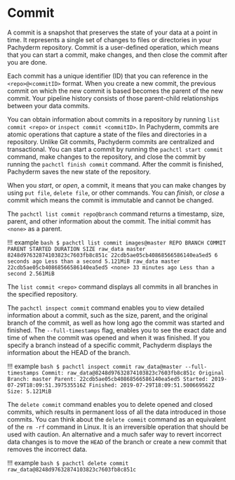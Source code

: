 # Commit

A commit is a snapshot that preserves the state of your data at a point in time.
It represents a single set of changes to files or directories in your Pachyderm
repository. Commit is a user-defined operation, which means that you can start a
commit, make changes, and then close the commit after you are done.

Each commit has a unique identifier (ID) that you can reference in the
`<repo>@<commitID>` format. When you create a new commit, the previous commit on
which the new commit is based becomes the parent of the new commit. Your
pipeline history consists of those parent-child relationships between your data
commits.

You can obtain information about commits in a repository by running
`list commit <repo>` or `inspect commit <commitID>`. In Pachyderm, commits are
atomic operations that capture a state of the files and directories in a
repository. Unlike Git commits, Pachyderm commits are centralized and
transactional. You can start a commit by running the `pachctl start commit`
command, make changes to the repository, and close the commit by running the
`pachctl finish commit` command. After the commit is finished, Pachyderm saves
the new state of the repository.

When you _start_, or _open_, a commit, it means that you can make changes by
using `put file`, `delete file`, or other commands. You can _finish_, or _close_
a commit which means the commit is immutable and cannot be changed.

The `pachctl list commit repo@branch` command returns a timestamp, size, parent,
and other information about the commit. The initial commit has `<none>` as a
parent.

!!! example
`bash $ pachctl list commit images@master REPO BRANCH COMMIT PARENT STARTED DURATION SIZE raw_data master 8248d97632874103823c7603fb8c851c 22cdb5ae05cb40868566586140ea5ed5 6 seconds ago Less than a second 5.121MiB raw_data master 22cdb5ae05cb40868566586140ea5ed5 <none> 33 minutes ago Less than a second 2.561MiB`

The `list commit <repo>` command displays all commits in all branches in the
specified repository.

The `pachctl inspect commit` command enables you to view detailed information
about a commit, such as the size, parent, and the original branch of the commit,
as well as how long ago the commit was started and finished. The
`--full-timestamps` flag, enables you to see the exact date and time of when the
commit was opened and when it was finished. If you specify a branch instead of a
specific commit, Pachyderm displays the information about the HEAD of the
branch.

!!! example
`bash $ pachctl inspect commit raw_data@master --full-timestamps Commit: raw_data@8248d97632874103823c7603fb8c851c Original Branch: master Parent: 22cdb5ae05cb40868566586140ea5ed5 Started: 2019-07-29T18:09:51.397535516Z Finished: 2019-07-29T18:09:51.500669562Z Size: 5.121MiB`

The `delete commit` command enables you to delete opened and closed commits,
which results in permanent loss of all the data introduced in those commits. You
can think about the `delete commit` command as an equivalent of the `rm -rf`
command in Linux. It is an irreversible operation that should be used with
caution. An alternative and a much safer way to revert incorrect data changes is
to move the `HEAD` of the branch or create a new commit that removes the
incorrect data.

!!! example
`bash $ pachctl delete commit raw_data@8248d97632874103823c7603fb8c851c`

